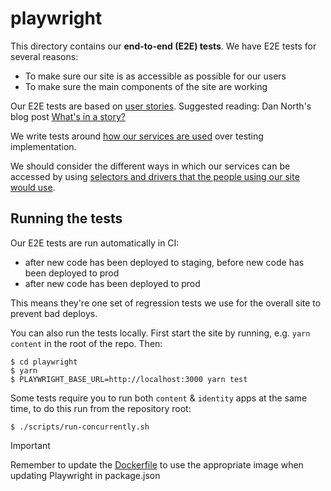 # playwright

This directory contains our **end-to-end (E2E) tests**.
We have E2E tests for several reasons:

*   To make sure our site is as accessible as possible for our users
*   To make sure the main components of the site are working

Our E2E tests are based on [user stories](./user-stories).
Suggested reading: Dan North's blog post [What's in a story?](https://dannorth.net/whats-in-a-story/)

We write tests around [how our services are used](https://testing-library.com/docs/guiding-principles) over testing implementation.

We should consider the different ways in which our services can be accessed by using [selectors and drivers that the people using our site would use](https://playwright.dev/docs/selectors#best-practices).

## Running the tests

Our E2E tests are run automatically in CI:

*   after new code has been deployed to staging, before new code has been deployed to prod
*   after new code has been deployed to prod

This means they're one set of regression tests we use for the overall site to prevent bad deploys.

You can also run the tests locally.
First start the site by running, e.g. `yarn content` in the root of the repo.
Then:

```console
$ cd playwright
$ yarn
$ PLAYWRIGHT_BASE_URL=http://localhost:3000 yarn test
```

Some tests require you to run both `content` & `identity` apps at the same time, to do this run from the repository root:

```console
$ ./scripts/run-concurrently.sh
```

> [!IMPORTANT]
> Remember to update the [Dockerfile](https://github.com/wellcomecollection/wellcomecollection.org/blob/main/playwright/Dockerfile#L1) to use the appropriate image when updating Playwright in package.json

